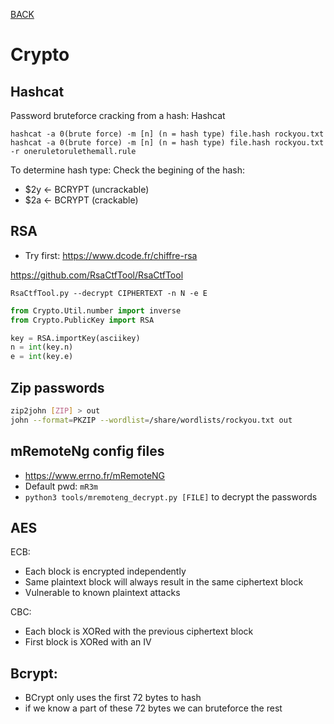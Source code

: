 [BACK](../README.md)
# Crypto
## Hashcat

Password bruteforce cracking from a hash: Hashcat

    hashcat -a 0(brute force) -m [n] (n = hash type) file.hash rockyou.txt
    hashcat -a 0(brute force) -m [n] (n = hash type) file.hash rockyou.txt -r oneruletorulethemall.rule

To determine hash type: Check the begining of the hash:

- $2y <- BCRYPT (uncrackable)
- $2a <- BCRYPT (crackable)
## RSA
- Try first: https://www.dcode.fr/chiffre-rsa


https://github.com/RsaCtfTool/RsaCtfTool

    RsaCtfTool.py --decrypt CIPHERTEXT -n N -e E

```python
from Crypto.Util.number import inverse
from Crypto.PublicKey import RSA

key = RSA.importKey(asciikey)
n = int(key.n)
e = int(key.e)
```

## Zip passwords
```bash 
zip2john [ZIP] > out
john --format=PKZIP --wordlist=/share/wordlists/rockyou.txt out
```

## mRemoteNg config files
- https://www.errno.fr/mRemoteNG
- Default pwd: `mR3m`
- `python3 tools/mremoteng_decrypt.py [FILE]` to decrypt the passwords

## AES

ECB:
- Each block is encrypted independently
- Same plaintext block will always result in the same ciphertext block
- Vulnerable to known plaintext attacks

CBC:
- Each block is XORed with the previous ciphertext block
- First block is XORed with an IV

## Bcrypt:

- BCrypt only uses the first 72 bytes to hash
- if we know a part of these 72 bytes we can bruteforce the rest